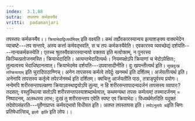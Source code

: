 ```yaml
---
index:  3.1.88
sutra:  तपस्तपः कर्मकस्यैव
vritti:  padamanjari
---
```


तपस्तपः कर्मकस्यैव।। `क्रियाभेदाद्विध्यर्थमिदम्` इति वक्ष्यति। कथं तर्ह्येवकारस्यान्वय इत्याशङ्क्य वाक्यभेदेन व्याचष्टे---तप सन्तापे, अस्य कर्त्ता कर्मवद्भवति, स च तपः कर्मकस्यैवेति। एवकारस्य व्यवच्छेद्यं दर्शयति----नान्यकर्मकस्येति। एतच्च श्रुतस्यैवकारस्यान्वयो वक्तव्य इति मत्वोक्तम्, न पुनरस्य किञ्चित्प्रतोजनमस्ति। क्रियाभेदादिति। अत्यन्तभेदादित्यर्थः। नियमपक्षेऽपि क्रियाणां च भेदोऽपेक्षितः; तुल्यत्वस्य भेदाधिष्ठानत्वात्। क्रियाभेदमेव दर्शयति---उपवासादीनीति। दुः खयन्तीत्यर्थ इति। `सुखदुःख तत्क्रियायाम्` इति चुरादिपाठाण्णिच्। अनेन तापसस्य कर्मत्वे तपेर्दुः खनमर्थ इति दर्शितम्। अर्जयतीत्यर्थ इति। अनेनापि तापसस्य कर्तृत्वे तपेरर्जनमर्थ इति दर्शितम्। क्वचित्तु आर्जयतीति पाठः, तत्राङ्पूर्वस्य प्रयोगः। नन्वेमपि शरीरसन्तापलक्षणा क्रियाऽवस्थाद्वयोऽपि तुल्या, न हि शरीरसन्तापादन्यदर्जनं तापसस्य व्यापारः? तदसत्; वस्तुस्थित्या सतोऽपि शरीरसन्तापस्याशब्दार्थत्वात्, कथमन्यथा तपसः कर्मत्वम्! तस्मादर्जनम् =  निष्पादनम्, अलब्धस्य लाभः; दुःखं तु शरीरसन्ताप एवेति स्पष्ट एव क्रियाभेदः। विध्यर्थमेतदिति यदुक्तं तदेवोपसंहरति---पूर्वेणाप्राप्तः कर्मवद्भावो विधीयत इति। अतप्त तपस्तापस इति। `तपोऽनुतापे च`इति चिणः प्रतिषेधात्सिच्, `झलो झलि` इति लोपः।। 
